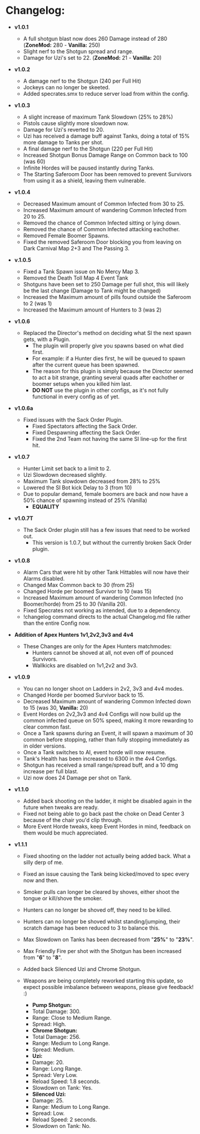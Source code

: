 # Changelog: #

* **v1.0.1**
  * A full shotgun blast now does 260 Damage instead of 280 (**ZoneMod:** 280 - **Vanilla:** 250)
  * Slight nerf to the Shotgun spread and range.
  * Damage for Uzi's set to 22. (**ZoneMod:** 21 - **Vanilla:** 20)

* **v1.0.2**
  * A damage nerf to the Shotgun (240 per Full Hit)
  * Jockeys can no longer be skeeted.
  * Added specrates.smx to reduce server load from within the config.
  
* **v1.0.3**
  * A slight increase of maximum Tank Slowdown (25% to 28%)
  * Pistols cause slightly more slowdown now.
  * Damage for Uzi's reverted to 20.
  * Uzi has received a damage buff against Tanks, doing a total of 15% more damage to Tanks per shot.
  * A final damage nerf to the Shotgun (220 per Full Hit)
  * Increased Shotgun Bonus Damage Range on Common back to 100 (was 60)
  * Infinite Hordes will be paused instantly during Tanks.
  * The Starting Saferoom Door has been removed to prevent Survivors from using it as a shield, leaving them vulnerable.

* **v1.0.4**
  * Decreased Maximum amount of Common Infected from 30 to 25.
  * Increased Maximum amount of wandering Common Infected from 20 to 25.
  * Removed the chance of Common Infected sitting or lying down.
  * Removed the chance of Common Infected attacking eachother.
  * Removed Female Boomer Spawns.
  * Fixed the removed Saferoom Door blocking you from leaving on Dark Carnival Map 2+3 and The Passing 3.
  
* **v.1.0.5**
  * Fixed a Tank Spawn issue on No Mercy Map 3.
  * Removed the Death Toll Map 4 Event Tank
  * Shotguns have been set to 250 Damage per full shot, this will likely be the last change (Damage to Tank might be changed)
  * Increased the Maximum amount of pills found outside the Saferoom to 2 (was 1)
  * Increased the Maximum amount of Hunters to 3 (was 2)
  
* **v1.0.6**
  * Replaced the Director's method on deciding what SI the next spawn gets, with a Plugin.
	* The plugin will properly give you spawns based on what died first.
	* For example: if a Hunter dies first, he will be queued to spawn after the current queue has been spawned.
	* The reason for this plugin is simply because the Director seemed to act a bit strange, granting several quads after eachother or boomer setups when you killed him last.
	* **DO NOT** use the plugin in other configs, as it's not fully functional in every config as of yet.
	
* **v1.0.6a**
  * Fixed issues with the Sack Order Plugin.
    * Fixed Spectators affecting the Sack Order.
	* Fixed Despawning affecting the Sack Order.
	* Fixed the 2nd Team not having the same SI line-up for the first hit.
	
* **v1.0.7**
  * Hunter Limit set back to a limit to 2.
  * Uzi Slowdown decreased slightly.
  * Maximum Tank slowdown decreased from 28% to 25%
  * Lowered the SI Bot kick Delay to 3 (from 10)
  * Due to popular demand, female boomers are back and now have a 50% chance of spawning instead of 25% (Vanilla)
	* **EQUALITY**

* **v1.0.7T**
  * The Sack Order plugin still has a few issues that need to be worked out.
	* This version is 1.0.7, but without the currently broken Sack Order plugin.

* **v1.0.8**
  * Alarm Cars that were hit by other Tank Hittables will now have their Alarms disabled.
  * Changed Max Common back to 30 (from 25)
  * Changed Horde per boomed Survivor to 10 (was 15)
  * Increased Maximum amount of wandering Common Infected (no Boomer/horde) from 25 to 30 (Vanilla 20).
  * Fixed Specrates not working as intended, due to a dependency.
  * !changelog  command directs to the actual Changelog.md file rather than the entire Config now.
  
* **Addition of Apex Hunters 1v1,2v2,3v3 and 4v4**
  * These Changes are only for the Apex Hunters matchmodes:
	* Hunters cannot be shoved at all, not even off of pounced Survivors.
	* Wallkicks are disabled on 1v1,2v2 and 3v3.
  
* **v1.0.9**
  * You can no longer shoot on Ladders in 2v2, 3v3 and 4v4 modes.
  * Changed Horde per boomed Survivor back to 15.
  * Decreased Maximum amount of wandering Common Infected down to 15 (was 30, **Vanilla:** 20)
  * Event Hordes on 2v2,3v3 and 4v4 Configs will now build up the common infected queue on 50% speed, making it more rewarding to clear common fast.
  * Once a Tank spawns during an Event, it will spawn a maximum of 30 common before stopping, rather than fully stopping immediately as in older versions.
  * Once a Tank switches to AI, event horde will now resume.
  * Tank's Health has been increased to 6300 in the 4v4 Configs.
  * Shotgun has received a small range/spread buff, and a 10 dmg increase per full blast.
  * Uzi now does 24 Damage per shot on Tank.
  
* **v1.1.0**
  * Added back shooting on the ladder, it might be disabled again in the future when tweaks are ready.
  * Fixed not being able to go back past the choke on Dead Center 3 because of the chair you'd clip through.
  * More Event Horde tweaks, keep Event Hordes in mind, feedback on them would be much appreciated.
  
* **v1.1.1**
  * Fixed shooting on the ladder not actually being added back. What a silly derp of me.
  * Fixed an issue causing the Tank being kicked/moved to spec every now and then.
  * Smoker pulls can longer be cleared by shoves, either shoot the tongue or kill/shove the smoker.
  * Hunters can no longer be shoved off, they need to be killed.
  * Hunters can no longer be shoved whilst standing/jumping, their scratch damage has been reduced to 3 to balance this.
  * Max Slowdown on Tanks has been decreased from "**25%**" to "**23%**".
  * Max Friendly Fire per shot with the Shotgun has been increased from "**6**" to "**8**".
  
  * Added back Silenced Uzi and Chrome Shotgun.
  * Weapons are being completely reworked starting this update, so expect possible imbalance between weapons, please give feedback! :)
	* **Pump Shotgun:**
	- Total Damage: 300.
	- Range: Close to Medium Range.
	- Spread: High.
	* **Chrome Shotgun:**
	- Total Damage: 256.
	- Range: Medium to Long Range.
	- Spread: Medium.
	* **Uzi:**
	- Damage: 20.
	- Range: Long Range.
	- Spread: Very Low.
	- Reload Speed: 1.8 seconds.
	- Slowdown on Tank: Yes.
	* **Silenced Uzi:**
	- Damage: 25.
	- Range: Medium to Long Range.
	- Spread: Low.
	- Reload Speed: 2 seconds.
	- Slowdown on Tank: No.
  